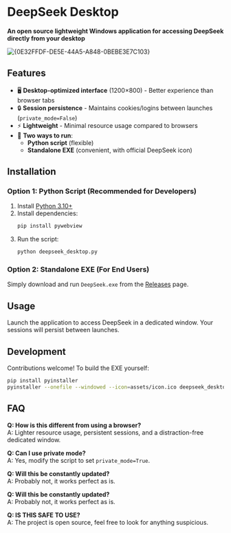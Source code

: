 # DeepSeek Desktop  

**An open source lightweight Windows application for accessing DeepSeek directly from your desktop**  

![{0E32FFDF-DE5E-44A5-A848-0BEBE3E7C103}](https://github.com/user-attachments/assets/cea09dd5-e986-4b1d-9e6e-3d340d4c400e)

## Features  

- 🖥️ **Desktop-optimized interface** (1200×800) - Better experience than browser tabs  
- 🔒 **Session persistence** - Maintains cookies/logins between launches (`private_mode=False`)  
- ⚡ **Lightweight** - Minimal resource usage compared to browsers  
- 🚀 **Two ways to run**:  
  - **Python script** (flexible)  
  - **Standalone EXE** (convenient, with official DeepSeek icon)  

## Installation  

### Option 1: Python Script (Recommended for Developers)  
1. Install [Python 3.10+](https://www.python.org/downloads/)  
2. Install dependencies:  
   ```bash
   pip install pywebview
   ```
3. Run the script:  
   ```bash
   python deepseek_desktop.py
   ```

### Option 2: Standalone EXE (For End Users)  
Simply download and run `DeepSeek.exe` from the [Releases](https://github.com/yourusername/deepseek-desktop/releases) page.  

## Usage  
Launch the application to access DeepSeek in a dedicated window. Your sessions will persist between launches.  

## Development  
Contributions welcome! To build the EXE yourself:  
```bash
pip install pyinstaller
pyinstaller --onefile --windowed --icon=assets/icon.ico deepseek_desktop.py
```

## FAQ  
**Q: How is this different from using a browser?**  
A: Lighter resource usage, persistent sessions, and a distraction-free dedicated window.  

**Q: Can I use private mode?**  
A: Yes, modify the script to set `private_mode=True`.

**Q: Will this be constantly updated?**  
A: Probably not, it works perfect as is.

**Q: Will this be constantly updated?**  
A: Probably not, it works perfect as is.

**Q: IS THIS SAFE TO USE?**  
A: The project is open source, feel free to look for anything suspicious.
